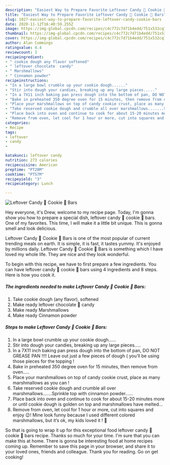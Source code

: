 ```yaml
---
description: "Easiest Way to Prepare Favorite Leftover Candy 🍬 Cookie 🍪 Bars"
title: "Easiest Way to Prepare Favorite Leftover Candy 🍬 Cookie 🍪 Bars"
slug: 1027-easiest-way-to-prepare-favorite-leftover-candy-cookie-bars
date: 2020-11-12T16:40:59.255Z
image: https://img-global.cpcdn.com/recipes/c4c772c7d71b4edd/751x532cq70/leftover-candy-🍬-cookie-🍪-bars-recipe-main-photo.jpg
thumbnail: https://img-global.cpcdn.com/recipes/c4c772c7d71b4edd/751x532cq70/leftover-candy-🍬-cookie-🍪-bars-recipe-main-photo.jpg
cover: https://img-global.cpcdn.com/recipes/c4c772c7d71b4edd/751x532cq70/leftover-candy-🍬-cookie-🍪-bars-recipe-main-photo.jpg
author: Alan Cummings
ratingvalue: 4.4
reviewcount: 3
recipeingredient:
- " cookie dough any flavor softened"
- " leftover chocolate  candy"
- " Marshmallows"
- " Cinnamon powder"
recipeinstructions:
- "In a large bowl crumble up your cookie dough......"
- "Stir into dough your candies, breaking up any large pieces....."
- "In a 7X11 inch baking pan press dough into the bottom of pan, DO NOT GREASE PAN !!!! Leave out just a few pieces of dough ( you’ll be using those pieces for the topping !"
- "Bake in preheated 350 degree oven for 15 minutes, then remove from oven....."
- "Place your marshmallows on top of candy cookie crust, place as many marshmallows as you can !"
- "Take reserved cookie dough and crumble all over marshmallows.......Sprinkle top with cinnamon powder......"
- "Place back into oven and continue to cook for about 15-20 minutes more or until cookie dough is golden on top and marshmallows have melted..."
- "Remove from oven, let cool for 1 hour or more, cut into squares and enjoy 😉! Mine look funny because I used different colored marshmallows, but it’s ok, my kids loved it ! 🥰"
categories:
- Recipe
tags:
- leftover
- candy
- 

katakunci: leftover candy  
nutrition: 273 calories
recipecuisine: American
preptime: "PT20M"
cooktime: "PT57M"
recipeyield: "3"
recipecategory: Lunch

---
```



![Leftover Candy 🍬 Cookie 🍪 Bars](https://img-global.cpcdn.com/recipes/c4c772c7d71b4edd/751x532cq70/leftover-candy-🍬-cookie-🍪-bars-recipe-main-photo.jpg)

Hey everyone, it's Drew, welcome to my recipe page. Today, I'm gonna show you how to prepare a special dish, leftover candy 🍬 cookie 🍪 bars. One of my favorites. This time, I will make it a little bit unique. This is gonna smell and look delicious.

Leftover Candy 🍬 Cookie 🍪 Bars is one of the most popular of current trending meals on earth. It is simple, it is fast, it tastes yummy. It's enjoyed by millions daily. Leftover Candy 🍬 Cookie 🍪 Bars is something which I have loved my whole life. They are nice and they look wonderful.




To begin with this recipe, we have to first prepare a few ingredients. You can have leftover candy 🍬 cookie 🍪 bars using 4 ingredients and 8 steps. Here is how you cook it.

<!--inarticleads1-->

##### The ingredients needed to make Leftover Candy 🍬 Cookie 🍪 Bars:

1. Take  cookie dough (any flavor), softened
1. Make ready  leftover chocolate 🍫 candy
1. Make ready  Marshmallows
1. Make ready  Cinnamon powder




<!--inarticleads2-->

##### Steps to make Leftover Candy 🍬 Cookie 🍪 Bars:

1. In a large bowl crumble up your cookie dough......
1. Stir into dough your candies, breaking up any large pieces.....
1. In a 7X11 inch baking pan press dough into the bottom of pan, DO NOT GREASE PAN !!!! Leave out just a few pieces of dough ( you’ll be using those pieces for the topping !
1. Bake in preheated 350 degree oven for 15 minutes, then remove from oven.....
1. Place your marshmallows on top of candy cookie crust, place as many marshmallows as you can !
1. Take reserved cookie dough and crumble all over marshmallows.......Sprinkle top with cinnamon powder......
1. Place back into oven and continue to cook for about 15-20 minutes more or until cookie dough is golden on top and marshmallows have melted...
1. Remove from oven, let cool for 1 hour or more, cut into squares and enjoy 😉! Mine look funny because I used different colored marshmallows, but it’s ok, my kids loved it ! 🥰




So that is going to wrap it up for this exceptional food leftover candy 🍬 cookie 🍪 bars recipe. Thanks so much for your time. I'm sure that you can make this at home. There is gonna be interesting food at home recipes coming up. Remember to save this page in your browser, and share it to your loved ones, friends and colleague. Thank you for reading. Go on get cooking!
